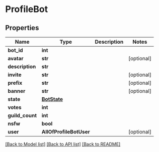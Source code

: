 # ProfileBot

## Properties
Name | Type | Description | Notes
------------ | ------------- | ------------- | -------------
**bot_id** | **int** |  | 
**avatar** | **str** |  | [optional] 
**description** | **str** |  | 
**invite** | **str** |  | [optional] 
**prefix** | **str** |  | [optional] 
**banner** | **str** |  | [optional] 
**state** | [**BotState**](BotState.md) |  | 
**votes** | **int** |  | 
**guild_count** | **int** |  | 
**nsfw** | **bool** |  | 
**user** | **AllOfProfileBotUser** |  | [optional] 

[[Back to Model list]](../README.md#documentation-for-models) [[Back to API list]](../README.md#documentation-for-api-endpoints) [[Back to README]](../README.md)

